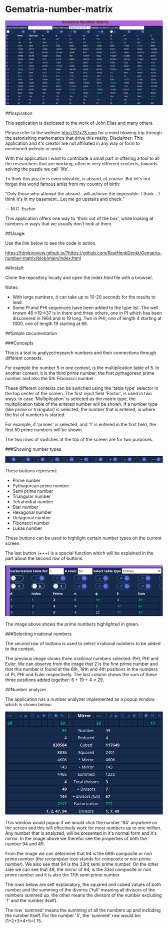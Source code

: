 # Gematria-number-matrix

![alt text](https://github.com/RealHenkDenkt/Gematria-number-matrix/blob/main/img/Gematria-number-matrix-release1.png?raw=true)

##Inspiration

This application is dedicated to the work of John Elias and many others. 

Please refer to the website http://37x73.com for a mind blowing trip through the 
 astonishing mathematics that drive this reality.  Disclaimer: This application and it's creator are 
 not affiliated in any way or form to mentioned website or work.
 
 With this application I want to contribute a small part in offering a tool to all the researchers that are working,
 often in very different contexts, towards solving the puzzle we call 'life'.
 
 To think this puzzle is even solvable, is absurd, of course.  But let's not forget this world famous artist 
 from my country of birth:
 
 “Only those who attempt the absurd...will achieve the impossible. I think ...I think it's in my basement...Let me go upstairs and check.”
 
 ― M.C. Escher
 
 This application offers one way to 'think out of the box', while looking at numbers in ways that we usually 
 don't look at them.
 
 
 
##Usage:

Use the link below to see the code in action.

https://htmlpreview.github.io/?https://github.com/RealHenkDenkt/Gematria-number-matrix/blob/main/index.html


##Install:

Clone the repository locally and open the index.html file with a browser.


Notes:
- With large numbers, it can take up to 10-20 seconds for the results to load.
- Some PI and PHI sequences have been added to the type list. The well known 46->19->37 is in there 
and three others, one in PI which has been discovered in 1964 and is 19 long. Two in PHI,
one of length 4 starting at 1000, one of length 19 starting at 66. 



##Simple documentation

###Concepts

This is a tool to analyze/research numbers and their connections through different contexts. 

For example the number 5 in one context, is the multiplication table of 5. In another context, 
it is the third prime number, the first pythagorean prime number and also the 5th Fibonacci number.

These different contexts can be switched using the 'table type' selector in the top center of the 
screen. The first input field 'Factor', is used in two ways. In case 'Multiplication' is selected 
as the matrix type, the multiplication table of the entered number will be shown. If a number type 
(like prime or triangular) is selected, the number that is entered, is where the list of numbers is started.

For example, if 'primes' is selected, and '1' is entered in the first field, the first 50 
prime numbers will be shown.

The two rows of switches at the top of the screen are for two purposes. 

###Showing number types

![alt text](https://github.com/RealHenkDenkt/Gematria-number-matrix/blob/main/img/top-row-toggles-1.png?raw=true)

These buttons represent:

- Prime nunber
- Pythagorean prime number
- Semi prime number
- Triangular number
- Tetrahedral number
- Star number
- Hexagonal number
- Octagonal number
- Fibonacci number
- Lukas number

These buttons can be used to highlight certain number types on the current screen.  

The last button (+++) is a special function which will be explained in the part about the second row of buttons.

![alt text](https://github.com/RealHenkDenkt/Gematria-number-matrix/blob/main/img/prime-example-1.png?raw=true)

The image above shows the prime numbers highlighted in green.

###Selecting irrational numbers

The second row of buttons is used to select irrational numbers to be added to the context. 

The previous image shows three irrational numbers selected: PHI, PHI and Euler. We can observe from the 
image that 2 is the first prime number and that this number is found at the 6th, 19th and 4th positions in the numbers 
of PI, PHI and Euler respectively. The last column shows the sum of these three positions 
added together: 6 + 19 + 4 = 29.

##Number analyzer

The application has a number analyzer implemented as a popup window which is shown below:
 
 ![alt text](https://github.com/RealHenkDenkt/Gematria-number-matrix/blob/main/img/number-analyzer-94.png?raw=true)
 
 This window would popup if we would click the number '94' anywhere on the screen and this will effectively 
 work for most numbers up to one million. Any number that is analyzed, will be presented in it's normal 
 form and it's mirror. In the image above we therefor see the properties of both the number 94 and 
 49. 
 
 From the image we can determine that 94 is the 69th composite or non prime number (the rectangular icon stands for composite 
 or non prime number). We also see that 94 is the 33rd semi prime number. On the other side we can see that 
 49, the mirror of 94, is the 33rd composite or non prime number and it is also the 17th semi prime number. 
 
 The rows below are self explanatory, the squared and cubed values of both number and the summing of the divoros 
 ('full' meaning all divisors of the numbers summed up, the other means the divisors of the number 
 excluding '1' and the number itself).
 
 The row 'summed' means the summing of all the numbers up and including the number itself. For the number '5', 
 the 'summed' row would be: (1+2+3+4+5=) 15.  